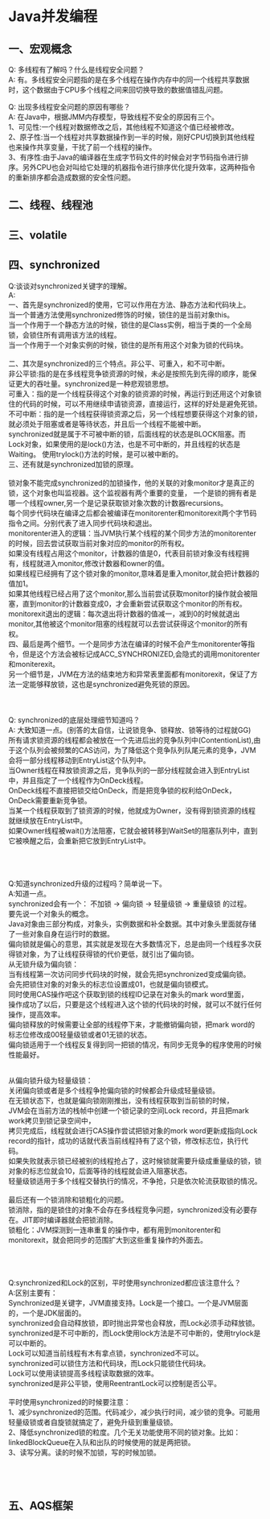 # Java并发编程

## 一、宏观概念
Q: 多线程有了解吗？什么是线程安全问题？<br>
A: 有。多线程安全问题指的是在多个线程在操作内存中的同一个线程共享数据时，这个数据由于CPU多个线程之间来回切换导致的数据值错乱问题。

Q: 出现多线程安全问题的原因有哪些？<br>
A: 在Java中，根据JMM内存模型，导致线程不安全的原因有三个。<br>
    1、可见性:一个线程对数据修改之后，其他线程不知道这个值已经被修改。<br>
    2、原子性:当一个线程对共享数据操作到一半的时候，刚好CPU切换到其他线程也来操作共享变量，干扰了前一个线程的操作。<br>
    3、有序性:由于Java的编译器在生成字节码文件的时候会对字节码指令进行排序。另外CPU也会对叫给它处理的机器指令进行排序优化提升效率，这两种指令的重新排序都会造成数据的安全性问题。<br>
    


## 二、线程、线程池

## 三、volatile

## 四、synchronized
Q:谈谈对synchronized关键字的理解。<br>
A:<br>
一、首先是synchronized的使用，它可以作用在方法、静态方法和代码块上。<br>
当一个普通方法使用synchronized修饰的时候，锁住的是当前对象this。<br>
当一个作用于一个静态方法的时候，锁住的是Class实例，相当于类的一个全局锁，会锁住所有调用该方法的线程。<br>
当一个作用于一个对象实例的时候，锁住的是所有用这个对象为锁的代码块。<br>
<br>
二、其次是synchronized的三个特点。非公平、可重入，和不可中断。<br>
非公平锁:指的是在多线程竞争锁资源的时候，未必是按照先到先得的顺序，能保证更大的吞吐量。synchronized是一种悲观锁思想。<br>
可重入：指的是一个线程获得这个对象的锁资源的时候，再运行到还用这个对象锁住的代码的时候，可以不用继续申请锁资源，直接运行，这样的好处是避免死锁。<br>
不可中断：指的是一个线程获得锁资源之后，另一个线程想要获得这个对象的锁，就必须处于阻塞或者是等待状态，并且后一个线程不能被中断。<br>
synchronized就是属于不可被中断的锁，后面线程的状态是BLOCK阻塞。而Lock对象，如果使用的是lock()方法，也是不可中断的，并且线程的状态是Waiting。
使用trylock()方法的时候，是可以被中断的。<br>
三、还有就是synchronized加锁的原理。<br>
<br>
锁对象不能完成synchronized的加锁操作，他的关联的对象monitor才是真正的锁，这个对象也叫监视器。这个监视器有两个重要的变量，
一个是锁的拥有者是哪一个线程owner,另一个是记录获取锁对象次数的计数器recursions。<br>
每个同步代码块在编译之后都会被编译在monitorenter和monitorexit两个字节码指令之间。分别代表了进入同步代码块和退出。<br>
monitorenter进入的逻辑：当JVM执行某个线程的某个同步方法的monitorenter的时候，回去尝试获取当前对象对应的monitor的所有权。<br>
如果没有线程占用这个monitor，计数器的值是0，代表目前锁对象没有线程拥有，线程就进入monitor,修改计数器和owner的值。<br>
如果线程已经拥有了这个锁对象的monitor,意味着是重入monitor,就会把计数器的值加1。<br>
如果其他线程已经占用了这个monitor,那么当前尝试获取monitor的操作就会被阻塞，直到monitor的计数器变成0，才会重新尝试获取这个monitor的所有权。<br>
monitorexit退出的逻辑：每次退出将计数器的值减一，减到0的时候就退出monitor,其他被这个monitor阻塞的线程就可以去尝试获得这个monitor的所有权。<br>
四、最后是两个细节。一个是同步方法在编译的时候不会产生monitorenter等指令，但是这个方法会被标记成ACC_SYNCHRONIZED,会隐式的调用monitorenter和moniterexit。<br>
另一个细节是，JVM在方法的结束地方和异常表里面都有monitorexit，保证了方法一定能够释放锁，这也是synchronized避免死锁的原因。<br>
<br><br><br>
Q: synchronized的底层处理细节知道吗？<br>
A: 大致知道一点。(别答的太自信，让说锁竞争、锁释放、锁等待的过程就GG)<br>
所有请求锁资源的线程都会被放在一个先进后出的竞争队列中(ContentionList),由于这个队列会被频繁的CAS访问，为了降低这个竞争队列队尾元素的竞争，JVM会将一部分线程移动到EntryList这个队列中。<br>
当Owner线程在释放锁资源之后，竞争队列的一部分线程就会进入到EntryList中，并且指定了一个线程作为OnDeck线程。<br>
OnDeck线程不直接把锁交给OnDeck，而是把竞争锁的权利给OnDeck，OnDeck需要重新竞争锁。<br>
当某一个线程获取到了锁资源的时候，他就成为Owner，没有得到锁资源的线程就继续放在EntryList中。<br>
如果Owner线程被wait()方法阻塞，它就会被转移到WaitSet的阻塞队列中，直到它被唤醒之后，会重新把它放到EntryList中。<br>
<br><br><br>

Q:知道synchronized升级的过程吗？简单说一下。<br>
A:知道一点。<br>
synchronized会有一个： 不加锁 -> 偏向锁 -> 轻量级锁 -> 重量级锁  的过程。<br>
要先说一个对象头的概念。<br>
Java对象由三部分构成，对象头，实例数据和补全数据。其中对象头里面就存储了一些对象自身在运行时的数据。<br>
偏向锁就是偏心的意思，其实就是发现在大多数情况下，总是由同一个线程多次获得锁对象，为了让线程获得锁的代价更低，就引出了偏向锁。<br>
从无锁升级为偏向锁：<br>
当有线程第一次访问同步代码块的时候，就会先把synchronized变成偏向锁。<br>
会先把锁住对象的对象头的标志位设置成01，也就是偏向锁模式。<br>
同时使用CAS操作吧这个获取到锁的线程ID记录在对象头的mark word里面，<br>
操作成功了以后，只要是这个线程进入这个锁的代码块的时候，就可以不就行任何操作，提高效率。<br>
偏向锁释放的时候需要让全部的线程停下来，才能撤销偏向锁，把mark word的标志位修改成00轻量级锁或者01无锁的状态。<br>
偏向锁适用于一个线程反复得到同一把锁的情况，有同步无竞争的程序使用的时候性能最好。<br>

<br>
从偏向锁升级为轻量级锁：<br>
关闭偏向锁或者是多个线程争抢偏向锁的时候都会升级成轻量级锁。<br>
在无锁状态下，也就是偏向锁刚刚推出，没有线程获取到当前锁的时候，<br>
JVM会在当前方法的栈帧中创建一个锁记录的空间Lock record，并且把mark work拷贝到锁记录空间中，<br>
拷贝完成后，线程就会进行CAS操作尝试把锁对象的mork word更新成指向Lock record的指针，成功的话就代表当前线程持有了这个锁，修改标志位，执行代码。<br>
如果失败就表示锁已经被别的线程抢占了，这时候锁就需要升级成重量级的锁，锁对象的标志位就会10，后面等待的线程就会进入阻塞状态。<br>
轻量级锁适用于多个线程交替执行的情况，不争抢，只是依次轮流获取锁的情况。<br>
<br>
最后还有一个锁消除和锁粗化的问题。<br>
锁消除，指的是锁住的对象不会存在多线程竞争问题，synchronized没有必要存在。JIT即时编译器就会把锁消除。<br>
锁粗化：JVM探测到一连串重复的操作中，都有用到monitorenter和monitorexit，就会把同步的范围扩大到这些重复操作的外面去。<br>
<br><br><br>


Q:synchronized和Lock的区别，平时使用synchronized都应该注意什么？<br>
A:区别主要有：<br>
Synchronized是关键字，JVM直接支持。Lock是一个接口。一个是JVM层面的，一个是JDK层面的。<br>
synchronized会自动释放锁，即时抛出异常也会释放，而Lock必须手动释放锁。<br>
synchronized是不可中断的，而Lock使用lock方法是不可中断的，使用trylock是可以中断的。<br>
Lock可以知道当前线程有木有拿点锁，synchronized不可以。<br>
synchronized可以锁住方法和代码块，而Lock只能锁住代码块。<br>
Lock可以使用读锁提高多线程读取数据的效率。<br>
synchronized是非公平锁，使用ReentrantLock可以控制是否公平。<br>
<br>
平时使用synchronized的时候要注意：<br>
1、减少synchronized的范围。代码减少，减少执行时间，减少锁的竞争。可能用轻量级锁或者自旋锁就搞定了，避免升级到重量级锁。 <br>
2、降低synchronized锁的粒度。几个无关功能使用不同的锁对象。比如：linkedBlockQueue在入队和出队的时候使用的就是两把锁。<br>
3、读写分离。读的时候不加锁，写的时候加锁。<br>
<br><br><br>




## 五、AQS框架


